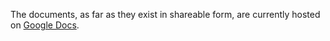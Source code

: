 The documents, as far as they exist in shareable form, are currently hosted
on [Google Docs](https://drive.google.com/folderview?id=0BxOraO_JvOXkeTgyLXQ2dmRHYkU&usp=sharing).
